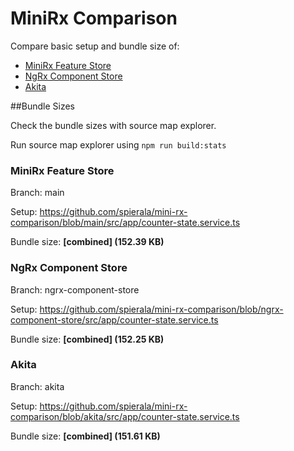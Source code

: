 # MiniRx Comparison

Compare basic setup and bundle size of:
- [MiniRx Feature Store](https://mini-rx.io/docs/fs-quick-start)
- [NgRx Component Store](https://ngrx.io/guide/component-store)
- [Akita](https://datorama.github.io/akita/)

##Bundle Sizes

Check the bundle sizes with source map explorer.

Run source map explorer using `npm run build:stats`

### MiniRx Feature Store
Branch: main

Setup: https://github.com/spierala/mini-rx-comparison/blob/main/src/app/counter-state.service.ts

Bundle size: **[combined] (152.39 KB)**

### NgRx Component Store
Branch: ngrx-component-store

Setup: https://github.com/spierala/mini-rx-comparison/blob/ngrx-component-store/src/app/counter-state.service.ts

Bundle size: **[combined] (152.25 KB)**

### Akita
Branch: akita

Setup: https://github.com/spierala/mini-rx-comparison/blob/akita/src/app/counter-state.service.ts

Bundle size: **[combined] (151.61 KB)**
